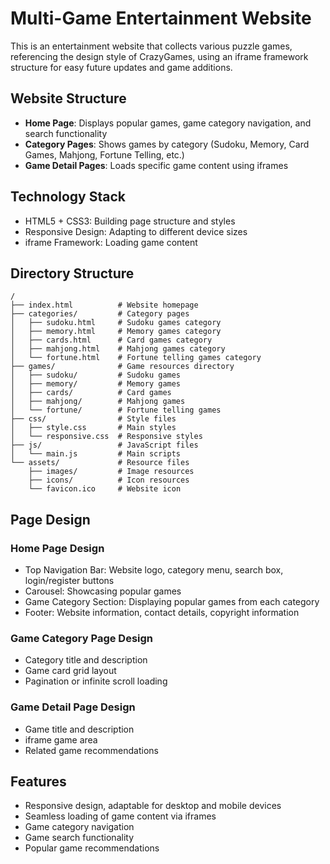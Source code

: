 # Multi-Game Entertainment Website

This is an entertainment website that collects various puzzle games, referencing the design style of CrazyGames, using an iframe framework structure for easy future updates and game additions.

## Website Structure

- **Home Page**: Displays popular games, game category navigation, and search functionality
- **Category Pages**: Shows games by category (Sudoku, Memory, Card Games, Mahjong, Fortune Telling, etc.)
- **Game Detail Pages**: Loads specific game content using iframes

## Technology Stack

- HTML5 + CSS3: Building page structure and styles
- Responsive Design: Adapting to different device sizes
- iframe Framework: Loading game content

## Directory Structure

```
/
├── index.html          # Website homepage
├── categories/         # Category pages
│   ├── sudoku.html     # Sudoku games category
│   ├── memory.html     # Memory games category
│   ├── cards.html      # Card games category
│   ├── mahjong.html    # Mahjong games category
│   └── fortune.html    # Fortune telling games category
├── games/              # Game resources directory
│   ├── sudoku/         # Sudoku games
│   ├── memory/         # Memory games
│   ├── cards/          # Card games
│   ├── mahjong/        # Mahjong games
│   └── fortune/        # Fortune telling games
├── css/                # Style files
│   ├── style.css       # Main styles
│   └── responsive.css  # Responsive styles
├── js/                 # JavaScript files
│   └── main.js         # Main scripts
└── assets/             # Resource files
    ├── images/         # Image resources
    ├── icons/          # Icon resources
    └── favicon.ico     # Website icon
```

## Page Design

### Home Page Design
- Top Navigation Bar: Website logo, category menu, search box, login/register buttons
- Carousel: Showcasing popular games
- Game Category Section: Displaying popular games from each category
- Footer: Website information, contact details, copyright information

### Game Category Page Design
- Category title and description
- Game card grid layout
- Pagination or infinite scroll loading

### Game Detail Page Design
- Game title and description
- iframe game area
- Related game recommendations

## Features

- Responsive design, adaptable for desktop and mobile devices
- Seamless loading of game content via iframes
- Game category navigation
- Game search functionality
- Popular game recommendations 
